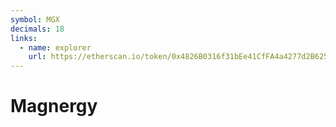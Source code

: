 ```yaml
---
symbol: MGX
decimals: 18
links:
  - name: explorer
    url: https://etherscan.io/token/0x4826B0316f31bEe41CfFA4a4277d2B62557f915C
---
```


# Magnergy
